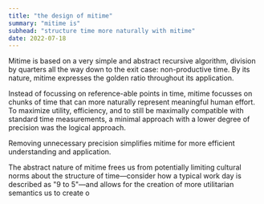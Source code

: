 ```yaml
---
title: "the design of mitime"
summary: "mitime is"
subhead: "structure time more naturally with mitime"
date: 2022-07-18
---
```


Mitime is based on a very simple and abstract recursive algorithm, division by quarters all the way down to the exit case: non-productive time. By its nature, mitime expresses the golden ratio throughout its application.

Instead of focussing on reference-able points in time, mitime focusses on chunks of time that can more naturally represent meaningful human effort. To maximize utility, efficiency, and to still be maximally compatible with standard time measurements, a minimal approach with a lower degree of precision was the logical approach.

Removing unnecessary precision simplifies mitime for more efficient understanding and application. 

The abstract nature of mitime frees us from potentially limiting cultural norms about the structure of time—consider how a typical work day is described as "9 to 5"—and allows for the creation of more utilitarian semantics us to create o

